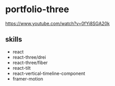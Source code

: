 # portfolio-three

https://www.youtube.com/watch?v=0fYi8SGA20k

## skills

- react
- react-three/drei
- react-three/fiber
- react-tilt
- react-vertical-timeline-component
- framer-motion

